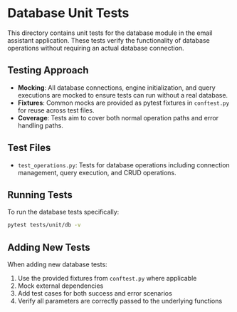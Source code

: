 # Database Unit Tests

This directory contains unit tests for the database module in the email assistant application. These tests verify the functionality of database operations without requiring an actual database connection.

## Testing Approach

- **Mocking**: All database connections, engine initialization, and query executions are mocked to ensure tests can run without a real database.
- **Fixtures**: Common mocks are provided as pytest fixtures in `conftest.py` for reuse across test files.
- **Coverage**: Tests aim to cover both normal operation paths and error handling paths.

## Test Files

- `test_operations.py`: Tests for database operations including connection management, query execution, and CRUD operations.

## Running Tests

To run the database tests specifically:

```bash
pytest tests/unit/db -v
```

## Adding New Tests

When adding new database tests:

1. Use the provided fixtures from `conftest.py` where applicable
2. Mock external dependencies
3. Add test cases for both success and error scenarios
4. Verify all parameters are correctly passed to the underlying functions 